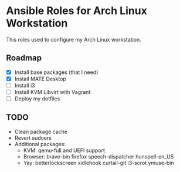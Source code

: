 # Ansible Roles for Arch Linux Workstation

This roles used to configure my Arch Linux workstation.

## Roadmap

- [x] Install base packages (that I need)
- [x] Install MATE Desktop
- [ ] Install i3
- [ ] Install KVM Libvirt with Vagrant
- [ ] Deploy my dotfiles

## TODO

- Clean package cache
- Revert sudoers
- Additional packages:
  - KVM: qemu-full and UEFI support
  - Browser: brave-bin firefox speech-dispatcher hunspell-en_US
  - Yay: betterlockscreen xidlehook curtail-git i3-scrot ymuse-bin
